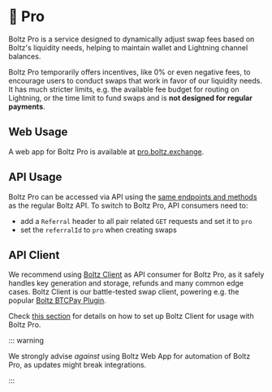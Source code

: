 # 🏅 Pro

Boltz Pro is a service designed to dynamically adjust swap fees based on Boltz's
liquidity needs, helping to maintain wallet and Lightning channel balances.

Boltz Pro temporarily offers incentives, like 0% or even negative fees, to
encourage users to conduct swaps that work in favor of our liquidity needs. It
has much stricter limits, e.g. the available fee budget for routing on
Lightning, or the time limit to fund swaps and is **not designed for regular
payments**.

## Web Usage

A web app for Boltz Pro is available at
[pro.boltz.exchange](https://pro.boltz.exchange/).

## API Usage

Boltz Pro can be accessed via API using the
[same endpoints and methods](api-v2.md) as the regular Boltz API. To switch to
Boltz Pro, API consumers need to:

- add a `Referral` header to all pair related `GET` requests and set it to `pro`
- set the `referralId` to `pro` when creating swaps

## API Client

We recommend using [Boltz Client](https://github.com/BoltzExchange/boltz-client)
as API consumer for Boltz Pro, as it safely handles key generation and storage,
refunds and many common edge cases. Boltz Client is our battle-tested swap
client, powering e.g. the popular
[Boltz BTCPay Plugin](https://github.com/BoltzExchange/boltz-btcpay-plugin).

Check [this section](https://docs.boltz.exchange/boltz-client/boltz-pro) for
details on how to set up Boltz Client for usage with Boltz Pro.

::: warning

We strongly advise _against_ using Boltz Web App for automation of Boltz Pro, as
updates might break integrations.

:::
